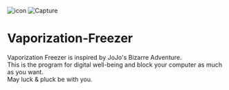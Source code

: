 ![icon](https://user-images.githubusercontent.com/30662861/69803093-733e4100-121e-11ea-9fe7-74c4fbdabb5a.png)
![Capture](https://user-images.githubusercontent.com/30662861/69854348-392b7880-12cc-11ea-8b57-9cef1ff721c6.JPG)

# Vaporization-Freezer
Vaporization Freezer is inspired by JoJo's Bizarre Adventure.<br>
This is the program for digital well-being and block your computer as much as you want.<br>
May luck & pluck be with you.
